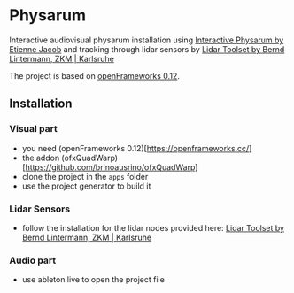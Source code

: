 # Physarum
Interactive audiovisual physarum installation using 
[Interactive Physarum by Etienne Jacob](https://github.com/Bleuje/interactive-physarum)
and tracking through lidar sensors by
[Lidar Toolset by Bernd Lintermann, ZKM | Karlsruhe](https://github.com/zkmkarlsruhe/lidar)

The project is based on [openFrameworks 0.12](https://openframeworks.cc/).

## Installation
### Visual part
* you need (openFrameworks 0.12)[https://openframeworks.cc/]
* the addon (ofxQuadWarp)[https://github.com/brinoausrino/ofxQuadWarp]
* clone the project in the `apps` folder
* use the project generator to build it

### Lidar Sensors
* follow the installation for the lidar nodes provided here: [Lidar Toolset by Bernd Lintermann, ZKM | Karlsruhe](https://github.com/zkmkarlsruhe/lidar)

### Audio part
* use ableton live to open the project file